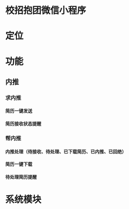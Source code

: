 # 校招抱团微信小程序

# 定位

# 功能

## 内推

### 求内推

#### 简历一键发送

#### 简历接收状态提醒

#### 

### 帮内推

#### 内推处理（待接收、待处理、已下载简历、已内推、已回绝）

#### 简历一键下载

#### 待处理简历提醒

# 系统模块
